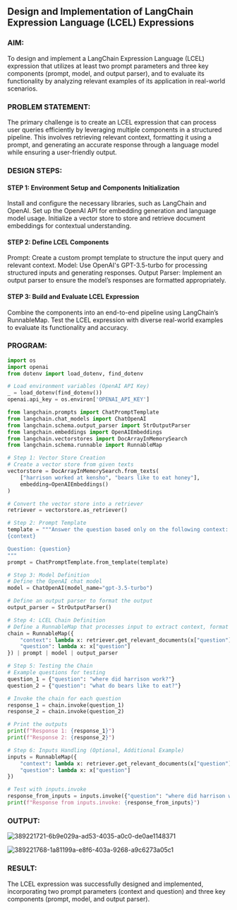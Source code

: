 ## Design and Implementation of LangChain Expression Language (LCEL) Expressions

### AIM:
To design and implement a LangChain Expression Language (LCEL) expression that utilizes at least two prompt parameters and three key components (prompt, model, and output parser), and to evaluate its functionality by analyzing relevant examples of its application in real-world scenarios.

### PROBLEM STATEMENT:
The primary challenge is to create an LCEL expression that can process user queries efficiently by leveraging multiple components in a structured pipeline. This involves retrieving relevant context, formatting it using a prompt, and generating an accurate response through a language model while ensuring a user-friendly output.

### DESIGN STEPS:

#### STEP 1: Environment Setup and Components Initialization

  Install and configure the necessary libraries, such as LangChain and OpenAI.
  Set up the OpenAI API for embedding generation and language model usage.
  Initialize a vector store to store and retrieve document embeddings for contextual understanding.

#### STEP 2: Define LCEL Components

  Prompt: Create a custom prompt template to structure the input query and relevant context.
  Model: Use OpenAI's GPT-3.5-turbo for processing structured inputs and generating responses.
  Output Parser: Implement an output parser to ensure the model’s responses are formatted appropriately.

#### STEP 3: Build and Evaluate LCEL Expression

  Combine the components into an end-to-end pipeline using LangChain’s RunnableMap.
  Test the LCEL expression with diverse real-world examples to evaluate its functionality and accuracy.

### PROGRAM:
```py
import os
import openai
from dotenv import load_dotenv, find_dotenv

# Load environment variables (OpenAI API Key)
_ = load_dotenv(find_dotenv())
openai.api_key = os.environ['OPENAI_API_KEY']

from langchain.prompts import ChatPromptTemplate
from langchain.chat_models import ChatOpenAI
from langchain.schema.output_parser import StrOutputParser
from langchain.embeddings import OpenAIEmbeddings
from langchain.vectorstores import DocArrayInMemorySearch
from langchain.schema.runnable import RunnableMap

# Step 1: Vector Store Creation
# Create a vector store from given texts
vectorstore = DocArrayInMemorySearch.from_texts(
    ["harrison worked at kensho", "bears like to eat honey"],
    embedding=OpenAIEmbeddings()
)

# Convert the vector store into a retriever
retriever = vectorstore.as_retriever()

# Step 2: Prompt Template
template = """Answer the question based only on the following context:
{context}

Question: {question}
"""
prompt = ChatPromptTemplate.from_template(template)

# Step 3: Model Definition
# Define the OpenAI chat model
model = ChatOpenAI(model_name="gpt-3.5-turbo")

# Define an output parser to format the output
output_parser = StrOutputParser()

# Step 4: LCEL Chain Definition
# Define a RunnableMap that processes input to extract context, format the prompt, and generate an answer
chain = RunnableMap({
    "context": lambda x: retriever.get_relevant_documents(x["question"]),
    "question": lambda x: x["question"]
}) | prompt | model | output_parser

# Step 5: Testing the Chain
# Example questions for testing
question_1 = {"question": "where did harrison work?"}
question_2 = {"question": "what do bears like to eat?"}

# Invoke the chain for each question
response_1 = chain.invoke(question_1)
response_2 = chain.invoke(question_2)

# Print the outputs
print(f"Response 1: {response_1}")
print(f"Response 2: {response_2}")

# Step 6: Inputs Handling (Optional, Additional Example)
inputs = RunnableMap({
    "context": lambda x: retriever.get_relevant_documents(x["question"]),
    "question": lambda x: x["question"]
})

# Test with inputs.invoke
response_from_inputs = inputs.invoke({"question": "where did harrison work?"})
print(f"Response from inputs.invoke: {response_from_inputs}")
```

### OUTPUT:

![389221721-6b9e029a-ad53-4035-a0c0-de0ae1148371](https://github.com/user-attachments/assets/d475da9b-0f6e-415d-ad61-fd0da52b6d53)

![389221768-1a81199a-e8f6-403a-9268-a9c6273a05c1](https://github.com/user-attachments/assets/a3d0c202-ee22-4a5e-bdfd-1603f2aec072)

### RESULT:
The LCEL expression was successfully designed and implemented, incorporating two prompt parameters (context and question) and three key components (prompt, model, and output parser).
